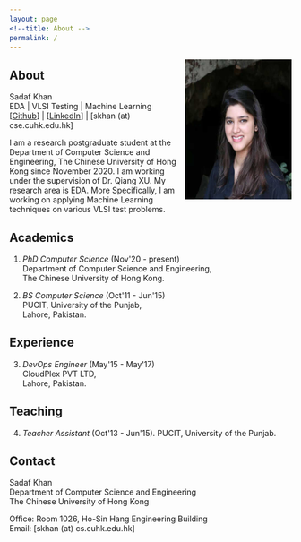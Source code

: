 ```yaml
---
layout: page
<!--title: About -->
permalink: /
---
```


<!--{% include image.html url="images/sadaf.jpg" caption="" width="50" height="50" align="right" %} -->

<img src="images/sadaf.jpg" width="190" height="250" align="right" />

## About

Sadaf Khan <br />
EDA | VLSI Testing | Machine Learning <br />
[[Github](https://github.com/KHAN-Sadaf/)] | [[LinkedIn](https://www.linkedin.com/in/sadafkhan13/)] | [skhan (at) cse.cuhk.edu.hk]

I am a research postgraduate student at the Department of Computer Science and Engineering, The Chinese University of Hong Kong since November 2020. I am working under the supervision of Dr. Qiang XU.
My research area is EDA. More Specifically, I am working on applying Machine Learning techniques on various VLSI test problems.

## Academics

1. *PhD Computer Science* (Nov'20 - present) <br />
   Department of Computer Science and Engineering, <br />
   The Chinese University of Hong Kong. <br />

2. *BS Computer Science* (Oct'11 - Jun'15) <br />
   PUCIT, University of the Punjab, <br />
   Lahore, Pakistan.

## Experience

3. *DevOps Engineer* (May'15 - May'17) <br />
   CloudPlex PVT LTD, <br />
   Lahore, Pakistan.

## Teaching
4. *Teacher Assistant* (Oct'13 - Jun'15). PUCIT, University of the Punjab.

 
## Contact

Sadaf Khan <br />
Department of Computer Science and Engineering<br />
The Chinese University of Hong Kong<br />

Office: Room 1026, Ho-Sin Hang Engineering Building<br />
Email: [skhan (at) cs.cuhk.edu.hk]

